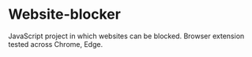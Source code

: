 # Website-blocker
JavaScript project in which websites can be blocked. Browser extension tested across Chrome, Edge.
